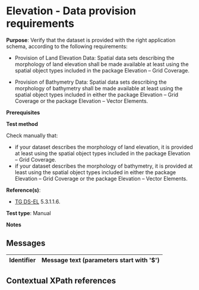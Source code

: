 # Elevation - Data provision requirements

**Purpose**: Verify that the dataset is provided with the right application schema, according to the following requirements:

* Provision of Land Elevation Data: Spatial data sets describing the morphology of land elevation shall be made available at least using the spatial object types included in the package Elevation – Grid Coverage.

* Provision of Bathymetry Data: Spatial data sets describing the morphology of bathymetry shall be made available at least using the spatial object types included in either the package Elevation – Grid Coverage or the package Elevation – Vector Elements.


**Prerequisites**

**Test method**

Check manually that:
* if your dataset describes the morphology of land elevation, it is provided at least using the spatial object types included in the package Elevation – Grid Coverage.
* if your dataset describes the morphology of bathymetry, it is provided at least using the spatial object types included in either the package Elevation – Grid Coverage or the package Elevation – Vector Elements.


**Reference(s)**: 

* [TG DS-EL](./README.md#ref_TG_DS_EL) 5.3.1.1.6.

**Test type**: Manual

**Notes** 


## Messages

Identifier  |  Message text (parameters start with '$')
---------------------------------------------------------- | -------------------------------------------------------------------------

## Contextual XPath references
